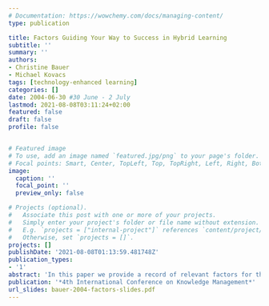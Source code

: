 ```yaml
---
# Documentation: https://wowchemy.com/docs/managing-content/
type: publication

title: Factors Guiding Your Way to Success in Hybrid Learning
subtitle: ''
summary: ''
authors:
- Christine Bauer
- Michael Kovacs
tags: [technology-enhanced learning]
categories: []
date: 2004-06-30 #30 June - 2 July
lastmod: 2021-08-08T03:11:24+02:00
featured: false
draft: false
profile: false


# Featured image
# To use, add an image named `featured.jpg/png` to your page's folder.
# Focal points: Smart, Center, TopLeft, Top, TopRight, Left, Right, BottomLeft, Bottom, BottomRight.
image:
  caption: ''
  focal_point: ''
  preview_only: false

# Projects (optional).
#   Associate this post with one or more of your projects.
#   Simply enter your project's folder or file name without extension.
#   E.g. `projects = ["internal-project"]` references `content/project/deep-learning/index.md`.
#   Otherwise, set `projects = []`.
projects: []
publishDate: '2021-08-08T01:13:59.481748Z'
publication_types:
- '1'
abstract: 'In this paper we provide a record of relevant factors for the reasonable selection of learning settings. Our work aims to help teachers, instructors, facilitators, etc. in creating a convenient blend of learning settings for their specific and unique hybrid learning environments. Research is in progress, for which this paper’s work forms the basis in order to create a matrix framework for systematically balancing learning environments.'
publication: '*4th International Conference on Knowledge Management*'
url_slides: bauer-2004-factors-slides.pdf
---
```

